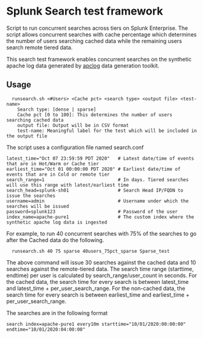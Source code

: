 # Splunk Search test framework
 Script to run concurrent searches across tiers on Splunk Enterprise.
 The script allows concurrent searches with cache percentage which determines the number of users searching cached data while the remaining users search remote tiered data.
 
This search test framework enables concurrent searches on the synthetic apache log data generated by [apclog](https://github.com/rsomu/apclog) data generation toolkit.
 
## Usage
```
  runsearch.sh <#Users> <Cache pct> <search type> <output file> <test-name>
    Search type: [dense | sparse] 
    Cache pct [0 to 100]: This determines the number of users searching cached data
    output file: Output will be in CSV format
    test-name: Meaningful label for the test which will be included in the output file
```

The script uses a configuration file named search.conf

```
latest_time="Oct 07 23:59:59 PDT 2020"   # Latest date/time of events that are in Hot/Warm or Cache tier
earliest_time="Oct 01 00:00:00 PDT 2020" # Earliest date/time of events that are in Cold or remote tier
search_range=1                           # In days. Tiered searches will use this range with latest/earliest time
search_head=splunk-sh01                  # Search Head IP/FQDN to issue the searches
username=admin                           # Username under which the searches will be issued
password=splunk123                       # Password of the user
index_name=apache-pure1                  # The custom index where the synthetic apache log data is ingested
```

For example, to run 40 concurrent searches with 75% of the searches to go after the Cached data do the following.

```
  runsearch.sh 40 75 sparse 40users_75pct_sparse Sparse_test
```

The above command will issue 30 searches against the cached data and 10 searches against the remote-tiered data.
The search time range (starttime, endtime) per user is calculated by search_range/user_count in seconds.
For the cached data, the search time for every search is between latest_time and latest_time + per_user_search_range.
For the non-cached data, the search time for every search is between earliest_time and earliest_time + per_user_search_range.

The searches are in the following format

 `search index=apache-pure1 every10m starttime="10/01/2020:00:00:00" endtime="10/01/2020:04:00:00"`
